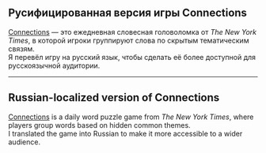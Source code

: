 ## Русифицированная версия игры **Connections**

[Connections](https://www.nytimes.com/games/connections) — это ежедневная словесная головоломка от *The New York Times*, в которой игроки группируют слова по скрытым тематическим связям.  
Я перевёл игру на русский язык, чтобы сделать её более доступной для русскоязычной аудитории.

---

## Russian-localized version of **Connections**

[Connections](https://www.nytimes.com/games/connections) is a daily word puzzle game from *The New York Times*, where players group words based on hidden common themes.  
I translated the game into Russian to make it more accessible to a wider audience. 
